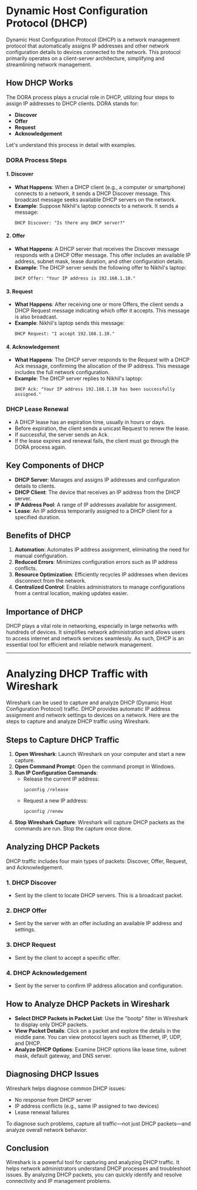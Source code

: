 # Dynamic Host Configuration Protocol (DHCP)

Dynamic Host Configuration Protocol (DHCP) is a network management protocol that automatically assigns IP addresses and other network configuration details to devices connected to the network. This protocol primarily operates on a client-server architecture, simplifying and streamlining network management.

## How DHCP Works

The DORA process plays a crucial role in DHCP, utilizing four steps to assign IP addresses to DHCP clients. DORA stands for:

- **Discover**
- **Offer**
- **Request**
- **Acknowledgement**

Let's understand this process in detail with examples.

### DORA Process Steps

#### 1. Discover
- **What Happens**: When a DHCP client (e.g., a computer or smartphone) connects to a network, it sends a DHCP Discover message. This broadcast message seeks available DHCP servers on the network.
- **Example**: Suppose Nikhil's laptop connects to a network. It sends a message:
  ```
  DHCP Discover: "Is there any DHCP server?"
  ```

#### 2. Offer
- **What Happens**: A DHCP server that receives the Discover message responds with a DHCP Offer message. This offer includes an available IP address, subnet mask, lease duration, and other configuration details.
- **Example**: The DHCP server sends the following offer to Nikhil's laptop:
  ```
  DHCP Offer: "Your IP address is 192.168.1.10."
  ```

#### 3. Request
- **What Happens**: After receiving one or more Offers, the client sends a DHCP Request message indicating which offer it accepts. This message is also broadcast.
- **Example**: Nikhil's laptop sends this message:
  ```
  DHCP Request: "I accept 192.168.1.10."
  ```

#### 4. Acknowledgement
- **What Happens**: The DHCP server responds to the Request with a DHCP Ack message, confirming the allocation of the IP address. This message includes the full network configuration.
- **Example**: The DHCP server replies to Nikhil's laptop:
  ```
  DHCP Ack: "Your IP address 192.168.1.10 has been successfully assigned."
  ```

### DHCP Lease Renewal
- A DHCP lease has an expiration time, usually in hours or days.
- Before expiration, the client sends a unicast Request to renew the lease.
- If successful, the server sends an Ack.
- If the lease expires and renewal fails, the client must go through the DORA process again.

## Key Components of DHCP

- **DHCP Server**: Manages and assigns IP addresses and configuration details to clients.
- **DHCP Client**: The device that receives an IP address from the DHCP server.
- **IP Address Pool**: A range of IP addresses available for assignment.
- **Lease**: An IP address temporarily assigned to a DHCP client for a specified duration.

## Benefits of DHCP

1. **Automation**: Automates IP address assignment, eliminating the need for manual configuration.
2. **Reduced Errors**: Minimizes configuration errors such as IP address conflicts.
3. **Resource Optimization**: Efficiently recycles IP addresses when devices disconnect from the network.
4. **Centralized Control**: Enables administrators to manage configurations from a central location, making updates easier.

## Importance of DHCP

DHCP plays a vital role in networking, especially in large networks with hundreds of devices. It simplifies network administration and allows users to access internet and network services seamlessly. As such, DHCP is an essential tool for efficient and reliable network management.

---

# Analyzing DHCP Traffic with Wireshark

Wireshark can be used to capture and analyze DHCP (Dynamic Host Configuration Protocol) traffic. DHCP provides automatic IP address assignment and network settings to devices on a network. Here are the steps to capture and analyze DHCP traffic using Wireshark.

## Steps to Capture DHCP Traffic

1. **Open Wireshark**: Launch Wireshark on your computer and start a new capture.
2. **Open Command Prompt**: Open the command prompt in Windows.
3. **Run IP Configuration Commands**:
   - Release the current IP address:
     ```
     ipconfig /release
     ```
   - Request a new IP address:
     ```
     ipconfig /renew
     ```
4. **Stop Wireshark Capture**: Wireshark will capture DHCP packets as the commands are run. Stop the capture once done.

## Analyzing DHCP Packets

DHCP traffic includes four main types of packets: Discover, Offer, Request, and Acknowledgement.

### 1. DHCP Discover
- Sent by the client to locate DHCP servers. This is a broadcast packet.

### 2. DHCP Offer
- Sent by the server with an offer including an available IP address and settings.

### 3. DHCP Request
- Sent by the client to accept a specific offer.

### 4. DHCP Acknowledgement
- Sent by the server to confirm IP address allocation and configuration.

## How to Analyze DHCP Packets in Wireshark

- **Select DHCP Packets in Packet List**: Use the "bootp" filter in Wireshark to display only DHCP packets.
- **View Packet Details**: Click on a packet and explore the details in the middle pane. You can view protocol layers such as Ethernet, IP, UDP, and DHCP.
- **Analyze DHCP Options**: Examine DHCP options like lease time, subnet mask, default gateway, and DNS server.

## Diagnosing DHCP Issues

Wireshark helps diagnose common DHCP issues:

- No response from DHCP server
- IP address conflicts (e.g., same IP assigned to two devices)
- Lease renewal failures

To diagnose such problems, capture all traffic—not just DHCP packets—and analyze overall network behavior.

## Conclusion

Wireshark is a powerful tool for capturing and analyzing DHCP traffic. It helps network administrators understand DHCP processes and troubleshoot issues. By analyzing DHCP packets, you can quickly identify and resolve connectivity and IP management problems.

